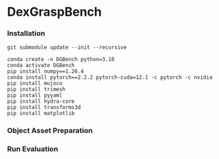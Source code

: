 # DexGraspBench



### Installation
```
git submodule update --init --recursive 
```

```
conda create -n DGBench python=3.10 
conda activate DGBench
pip install numpy==1.26.4
conda install pytorch==2.2.2 pytorch-cuda=12.1 -c pytorch -c nvidia 
pip install mujoco
pip install trimesh
pip install pyyaml
pip install hydra-core
pip install transforms3d
pip install matplotlib
```

### Object Asset Preparation

### Run Evaluation